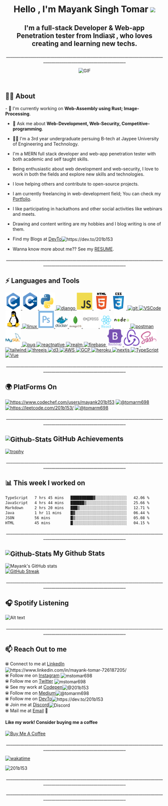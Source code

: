 <h1 align="center" font-size=72>Hello , I'm <strong>Mayank Singh Tomar</strong> <strong><img src="https://media.giphy.com/media/hvRJCLFzcasrR4ia7z/giphy.gif" width="35"></strong></h1>
<h2 align="center">I'm a <strong>full-stack Developer</strong>  & <strong>Web-app Penetration tester</strong> from <strong> India🕉️</strong> , who loves creating and learning new techs.</h2>

<p align="center"> _______________________________________________________________________________________________________________________ </p>

<!-- <img align="center" alt="Coding" width="auto" height="400" src="code.gif">
<p align="center">
<img alt="GIF" src="https://camo.githubusercontent.com/cae12fddd9d6982901d82580bdf321d81fb299141098ca1c2d4891870827bf17/68747470733a2f2f6d69726f2e6d656469756d2e636f6d2f6d61782f313336302f302a37513379765349765f7430696f4a2d5a2e676966" width="350" height="240" />
</p> -->
<p align="center">
<img alt="GIF" src="code.gif"  width="auto" height="400" />
</p>

<br>

## 🤵‍♂️ About

<p align="left" font size="36">
- 🌱 I'm currently working on <strong>Web-Assembly using Rust; Image-Processing</strong>.

- 💬 Ask me about **Web-Development, Web-Security, Competitive-programming**.

- 🧑‍🎓 I'm a 3rd year undergraduate persuing B-tech at Jaypee University of Engineering and Technology.

- I'm a MERN full stack developer and web-app penetration tester with both academic and self taught skills.

- Being enthusiastic about web development and web-security, I love to work in both the fields and explore new skills and technologies.

- I love helping others and contribute to open-source projects.

- I am currently freelancing in web-development field; You can check my <a href="https://201b153.github.io/Mini-Portifolio">Portfolio</a>.

- I like participating in hackathons and other social activities like webinars and meets.

- Drawing and content writing are my hobbies and I blog writing is one of them.

- Find my Blogs at [DevTo](https://dev.to/201b153)<img align="center" src="https://raw.githubusercontent.com/rahuldkjain/github-profile-readme-generator/master/src/images/icons/Social/devto.svg" alt="https://dev.to/201b153" height="15" width="18" />

- Wanna know more about me?? See my <a href="https://drive.google.com/file/d/19j6qI3jtfrb-4f3if4EhJRdVIYXaxMc1/view?usp=sharing" >RESUME</a>.

<p align="center"> _______________________________________________________________________________________________________________________ </p>

## ⚡ Languages and Tools

<p align="left">
<a href="https://www.cprogramming.com/" target="_blank" rel="noreferrer"> <img src="https://raw.githubusercontent.com/devicons/devicon/master/icons/c/c-original.svg" alt="c" height="55" width="50"/> </a>
<a href="https://www.w3schools.com/cpp/" target="_blank" rel="noreferrer"> <img src="https://raw.githubusercontent.com/devicons/devicon/master/icons/cplusplus/cplusplus-original.svg" alt="cplusplus" height="55" width="50"/> </a>
<a href="https://www.python.org" target="_blank" rel="noreferrer"> <img src="https://raw.githubusercontent.com/devicons/devicon/master/icons/python/python-original.svg" alt="python" height="55" width="50"/> </a>
<a href="https://www.djangoproject.com/" target="_blank" rel="noreferrer"> <img src="django.gif" alt="django" height="55" width="50"/> </a>
<a href="https://developer.mozilla.org/en-US/docs/Web/JavaScript" target="_blank" rel="noreferrer"> <img src="https://raw.githubusercontent.com/devicons/devicon/master/icons/javascript/javascript-original.svg" alt="javascript" height="55" width="50"/> </a>
<a href="https://www.w3.org/html/" target="_blank" rel="noreferrer"> <img src="https://raw.githubusercontent.com/devicons/devicon/master/icons/html5/html5-original-wordmark.svg" alt="html5" height="55" width="50"/> </a>
<a href="https://www.w3schools.com/css/" target="_blank" rel="noreferrer"> <img src="https://raw.githubusercontent.com/devicons/devicon/master/icons/css3/css3-original-wordmark.svg" alt="css3" height="55" width="50"/> </a>
<a href="https://git-scm.com/" target="_blank" rel="noreferrer"> <img src="https://www.vectorlogo.zone/logos/git-scm/git-scm-icon.svg" alt="git" height="55" width="50"/> </a>
<a href="https://www.vscode.org/" target="_blank" rel="noreferrer"> <img src="https://www.vectorlogo.zone/logos/visualstudio_code/visualstudio_code-ar21.svg" alt="VSCode" height="55" width="50"/> </a>
<a href="https://www.linux.org/" target="_blank" rel="noreferrer"> <img src="https://raw.githubusercontent.com/devicons/devicon/master/icons/linux/linux-original.svg" alt="linux" height="55" width="50"/> </a>
<a href="https://www.Kali.org/" target="_blank" rel="noreferrer"> <img src="flat,750x,075,f-pad,750x1000,f8f8f8.u2.jpg" alt="linux" height="55" width="50"/> </a>
<a href="https://www.photoshop.com/en" target="_blank" rel="noreferrer"> <img src="https://raw.githubusercontent.com/devicons/devicon/master/icons/photoshop/photoshop-line.svg" alt="photoshop" height="55" width="50"/> </a>
<a href="https://www.docker.com/" target="_blank" rel="noreferrer"> <img src="https://raw.githubusercontent.com/devicons/devicon/master/icons/docker/docker-original-wordmark.svg" alt="docker" width="40" height="40"/> </a>
<a href="https://www.mongodb.com/" target="_blank" rel="noreferrer"> <img src="https://raw.githubusercontent.com/devicons/devicon/master/icons/mongodb/mongodb-original-wordmark.svg" alt="mongodb" width="40" height="40"/> </a>
<a href="https://expressjs.com" target="_blank" rel="noreferrer"> <img src="https://raw.githubusercontent.com/devicons/devicon/master/icons/express/express-original-wordmark.svg" alt="express" height="55" width="50"/> </a>
<!-- ![Express.js](https://img.shields.io/badge/express.js-%23404d59.svg?style=for-the-badge&logo=express&logoColor=%2361DAFB) -->
<a href="https://reactjs.org/" target="_blank" rel="noreferrer"> <img src="https://raw.githubusercontent.com/devicons/devicon/master/icons/react/react-original-wordmark.svg" alt="react" width="40" height="40"/> </a>
<a href="https://nodejs.org" target="_blank" rel="noreferrer"> <img src="https://raw.githubusercontent.com/devicons/devicon/master/icons/nodejs/nodejs-original-wordmark.svg" alt="nodejs" height="55" width="50"/> </a>
<a href="https://postman.com" target="_blank" rel="noreferrer"> <img src="https://www.vectorlogo.zone/logos/getpostman/getpostman-icon.svg" alt="postman" height="55" width="50"/> </a> 
<a href="https://www.mysql.com/" target="_blank" rel="noreferrer"> <img src="https://raw.githubusercontent.com/devicons/devicon/master/icons/mysql/mysql-original-wordmark.svg" alt="mysql" height="55" width="50"/> </a>
<a href="https://pugjs.org" target="_blank" rel="noreferrer"> <img src="https://cdn.worldvectorlogo.com/logos/pug.svg" alt="pug" height="55" width="50"/> </a>
<a href="https://reactnative.dev/" target="_blank" rel="noreferrer"> <img src="https://reactnative.dev/img/header_logo.svg" alt="reactnative" height="55" width="50"/> </a>
<a href="https://realm.io/" target="_blank" rel="noreferrer"> <img src="https://raw.githubusercontent.com/bestofjs/bestofjs-webui/8665e8c267a0215f3159df28b33c365198101df5/public/logos/realm.svg" alt="realm" height="55" width="50"/> </a>
<a href="https://firebase.google.com/" target="_blank" rel="noreferrer"> <img src="https://www.vectorlogo.zone/logos/firebase/firebase-icon.svg" alt="firebase" height="55" width="50"/> </a>
<a href="https://getbootstrap.com" target="_blank" rel="noreferrer"><img src="https://raw.githubusercontent.com/devicons/devicon/master/icons/bootstrap/bootstrap-plain-wordmark.svg" alt="bootstrap" height="55" width="50"/> </a>
<a href="https://redux.js.org" target="_blank" rel="noreferrer"> <img src="https://raw.githubusercontent.com/devicons/devicon/master/icons/redux/redux-original.svg" alt="redux" height="55" width="50"/> </a>
<a href="https://sass-lang.com" target="_blank" rel="noreferrer"> <img src="https://raw.githubusercontent.com/devicons/devicon/master/icons/sass/sass-original.svg" alt="sass" height="55" width="50"/> </a>
<a href="https://tailwindcss.com/" target="_blank" rel="noreferrer"> <img src="https://www.vectorlogo.zone/logos/tailwindcss/tailwindcss-icon.svg" alt="tailwind" height="55" width="50"/> </a>
<a href="https://Threejs.com/" target="_blank" rel="noreferrer"> <img src="https://upload.vectorlogo.zone/logos/threejs/images/3453d6aa-b9c2-48b3-b2c1-97aa80b5525e.svg" alt="threejs" height="55" width="50"/> </a>
<a href="https://D3.com/" target="_blank" rel="noreferrer"> <img src="https://www.vectorlogo.zone/logos/d3js/d3js-ar21.svg" alt="d3" height="55" width="50"/> </a>
<a href="https://aws.amazon.com/console/" target="_blank" rel="noreferrer"> <img src="https://www.vectorlogo.zone/logos/amazon_awslambda/amazon_awslambda-icon.svg" alt="AWS" height="55" width="50"/> </a>
<a href="https://cloud.google.com/" target="_blank" rel="noreferrer"> <img src="https://www.vectorlogo.zone/logos/google_cloud/google_cloud-icon.svg" alt="GCP" height="55" width="50"/> </a>
<a href="https://heruko.com/" target="_blank" rel="noreferrer"> <img src="https://www.vectorlogo.zone/logos/heroku/heroku-icon.svg" alt="heroku" height="55" width="50"/> </a>
<a href="https://nextjs.com/" target="_blank" rel="noreferrer"> <img src="https://upload.vectorlogo.zone/logos/nextjs/images/60eff509-53dd-4280-92e7-7318fa02e934.svg" alt="nextjs" height="55" width="50"/> </a>
<a href="https://typescript.com/" target="_blank" rel="noreferrer"> <img src="https://www.vectorlogo.zone/logos/typescriptlang/typescriptlang-icon.svg" alt="TypeScript" height="55" width="50"/> </a>
<a href="https://vue.com/" target="_blank" rel="noreferrer"> <img src="https://www.vectorlogo.zone/logos/vuejs/vuejs-icon.svg" alt="Vue" height="55" width="50"/> </a>
</p>
<p align="center"> _______________________________________________________________________________________________________________________ </p>

## 🌍 PlatForms On

<a href="https://www.codechef.com/users/https://www.codechef.com/users/mayank201b153" target="blank"><img align="center" src="https://cdn.jsdelivr.net/npm/simple-icons@3.1.0/icons/codechef.svg" alt="https://www.codechef.com/users/mayank201b153" height="55" width="50"/></a>
<a href="https://www.hackerrank.com/@tomarm698" target="blank"><img align="center" src="https://raw.githubusercontent.com/rahuldkjain/github-profile-readme-generator/master/src/images/icons/Social/hackerrank.svg" alt="@tomarm698" height="55" width="50" /></a>
<a href="https://www.leetcode.com/https://leetcode.com/201b153/" target="blank"><img align="center" src="https://raw.githubusercontent.com/rahuldkjain/github-profile-readme-generator/master/src/images/icons/Social/leet-code.svg" alt="https://leetcode.com/201b153/" height="55" width="50" /></a>
<a href="https://www.hackerearth.com/@tomarm698" target="blank"><img align="center" src="https://raw.githubusercontent.com/rahuldkjain/github-profile-readme-generator/master/src/images/icons/Social/hackerearth.svg" alt="@tomarm698" height="55" width="50"/></a>

</p>
<p align="center"> _______________________________________________________________________________________________________________________ </p>

## <img align="center" src="991ea426-62e2-4d81-a9fa-1e5d123dc0ad.gif" alt="Github-Stats" height="45" width="40" /> GitHub Achievements

[![trophy](https://github-profile-trophy.vercel.app/?username=201b153&no-frame=true)](https://github.com/201b153/github-profile-trophy)

<p align="center"> _______________________________________________________________________________________________________________________ </p>

## 📊 **This week I worked on**

<!--START_SECTION:waka-->

```text
TypeScript   7 hrs 45 mins   ██████████▓░░░░░░░░░░░░░░   42.06 %
JavaScript   4 hrs 44 mins   ██████▒░░░░░░░░░░░░░░░░░░   25.66 %
Markdown     2 hrs 20 mins   ███▒░░░░░░░░░░░░░░░░░░░░░   12.71 %
Java         1 hr 11 mins    █▓░░░░░░░░░░░░░░░░░░░░░░░   06.44 %
JSON         56 mins         █▒░░░░░░░░░░░░░░░░░░░░░░░   05.08 %
HTML         45 mins         █░░░░░░░░░░░░░░░░░░░░░░░░   04.15 %
```

<!--END_SECTION:waka-->

<p align="center"> _______________________________________________________________________________________________________________________ </p>

## <img align="center" src="github-cat.gif" alt="Github-Stats" height="45" width="40" /> My Github Stats

<!-- <img align="left" src="https://github-readme-stats.vercel.app/api/top-langs/?username=201b153&layout=compact&theme=vision-friendly-dark" height="198" alt="201b153" /> &nbsp;&nbsp; -->

![Mayank's GitHub stats](https://github-readme-stats.vercel.app/api?username=201b153&show_icons=true&theme=dark) <br>
[![GitHub Streak](https://github-readme-streak-stats.herokuapp.com/?user=201b153&theme=neon-dark)](https://git.io/streak-stats)

<p align="center"> _______________________________________________________________________________________________________________________ </p>

## 🎧 Spotify Listening

![Alt text](https://spotify-recently-played-readme.vercel.app/api?user=1bu9rwn35f8z1tuehcub90pln&count=1)

<p align="center"> _______________________________________________________________________________________________________________________ </p>

## 📫 Reach Out to me

⦿ Connect to me at [LinkedIn](https://www.linkedin.com/in/mayank-tomar-726187205/) <img align="center" src="https://raw.githubusercontent.com/rahuldkjain/github-profile-readme-generator/master/src/images/icons/Social/linked-in-alt.svg" alt="https://www.linkedin.com/in/mayank-tomar-726187205/" height="15" width="18" /> <br>
⦿ Follow me on [Instagram](https://www.instagram.com/mstomar698) <img align="center" src="https://raw.githubusercontent.com/rahuldkjain/github-profile-readme-generator/master/src/images/icons/Social/instagram.svg" alt="mstomar698" height="15" width="18" /> <br>
⦿ Follow me on [Twitter](https://twitter.com/tomarm698) <img align="center" src="https://raw.githubusercontent.com/rahuldkjain/github-profile-readme-generator/master/src/images/icons/Social/twitter.svg" alt="mstomar698" height="15" width="18" /> <br>
⦿ See my work at [Codepen](https://codepen.io/@201b153)<img align="center" src="https://raw.githubusercontent.com/rahuldkjain/github-profile-readme-generator/master/src/images/icons/Social/codepen.svg" alt="@201b153" height="15" width="18" /> <br>
⦿ Follow me on [Medium](https://medium.com/@tomarm698)<img align="center" src="https://raw.githubusercontent.com/rahuldkjain/github-profile-readme-generator/master/src/images/icons/Social/medium.svg" alt="@tomarm698" height="15" width="18" /> <br>
⦿ Follow me on [DevTo](https://dev.to/201b153)<img align="center" src="https://raw.githubusercontent.com/rahuldkjain/github-profile-readme-generator/master/src/images/icons/Social/devto.svg" alt="https://dev.to/201b153" height="15" width="18" /> <br>
⦿ Join me at [Discord](https://discord.gg/2tbhSKxF)<img alt="Discord" align="center" src="https://raw.githubusercontent.com/peterthehan/peterthehan/master/assets/discord.svg" height="15" width="18" /><br>
⦿ Mail me at [Email](mailto:tomarm698@gmail.com) 💌 <br>

#### Like my work! Consider buying me a coffee

<a href="https://www.buymeacoffee.com/201b153" target="_blank"><img src="https://cdn.buymeacoffee.com/buttons/v2/default-red.png" alt="Buy Me A Coffee" width="150" ></a>

<p align="center"> _______________________________________________________________________________________________________________________ </p>

<p align="" >

[![wakatime](https://wakatime.com/badge/user/e027a351-bf5f-4bbf-92d6-1037bb62c845.svg)](https://wakatime.com/@e027a351-bf5f-4bbf-92d6-1037bb62c845)

<img src="https://komarev.com/ghpvc/?username=201b153&label=Profile%20views&color=0e75b6&style=flat" height="55" width="120" alt="201b153" />

</p>

<p align="center"> _______________________________________________________________________________________________________________________ </p>
<p align="center"> _______________________________________________________________________________________________________________________ </p>
